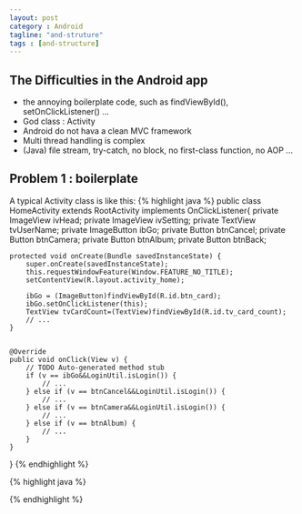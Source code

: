 ```yaml
---
layout: post
category : Android
tagline: "and-struture"
tags : [and-structure]
---
```


##

## The Difficulties in the Android app
- the annoying boilerplate code, such as findViewById(), setOnClickListener() ...
- God class : Activity
- Android do not hava a clean MVC framework
- Multi thread handling is complex
- (Java) file stream, try-catch, no block, no first-class function, no AOP ...


## Problem 1 : boilerplate

A typical Activity class is like this:
{% highlight java %}
public class HomeActivity extends RootActivity implements OnClickListener{
	private ImageView ivHead;
	private ImageView ivSetting;
	private TextView tvUserName;
	private ImageButton ibGo;
	private Button btnCancel;
	private Button btnCamera;
	private Button btnAlbum;
	private Button btnBack;

	protected void onCreate(Bundle savedInstanceState) {
        super.onCreate(savedInstanceState);
        this.requestWindowFeature(Window.FEATURE_NO_TITLE);
        setContentView(R.layout.activity_home);

        ibGo = (ImageButton)findViewById(R.id.btn_card);
        ibGo.setOnClickListener(this);
        TextView tvCardCount=(TextView)findViewById(R.id.tv_card_count);
        // ...
    }


    @Override
    public void onClick(View v) {
        // TODO Auto-generated method stub
        if (v == ibGo&&LoginUtil.isLogin()) {
            // ...
        } else if (v == btnCancel&&LoginUtil.isLogin()) {
            // ...
        } else if (v == btnCamera&&LoginUtil.isLogin()) {
            // ...
        } else if (v == btnAlbum) {
            // ...
        }
    }
}
{% endhighlight %}







{% highlight java %}

{% endhighlight %}
